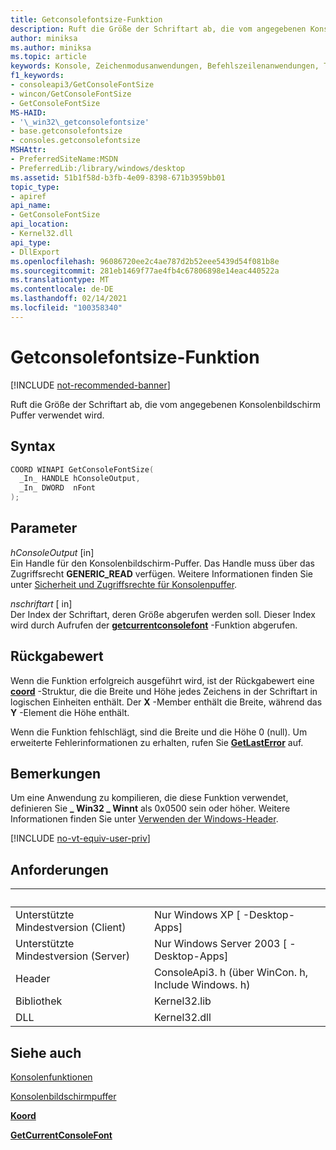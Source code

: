 ```yaml
---
title: Getconsolefontsize-Funktion
description: Ruft die Größe der Schriftart ab, die vom angegebenen Konsolenbildschirm Puffer verwendet wird.
author: miniksa
ms.author: miniksa
ms.topic: article
keywords: Konsole, Zeichenmodusanwendungen, Befehlszeilenanwendungen, Terminalanwendungen, Konsolen-API
f1_keywords:
- consoleapi3/GetConsoleFontSize
- wincon/GetConsoleFontSize
- GetConsoleFontSize
MS-HAID:
- '\_win32\_getconsolefontsize'
- base.getconsolefontsize
- consoles.getconsolefontsize
MSHAttr:
- PreferredSiteName:MSDN
- PreferredLib:/library/windows/desktop
ms.assetid: 51b1f58d-b3fb-4e09-8398-671b3959bb01
topic_type:
- apiref
api_name:
- GetConsoleFontSize
api_location:
- Kernel32.dll
api_type:
- DllExport
ms.openlocfilehash: 96086720ee2c4ae787d2b52eee5439d54f081b8e
ms.sourcegitcommit: 281eb1469f77ae4fb4c67806898e14eac440522a
ms.translationtype: MT
ms.contentlocale: de-DE
ms.lasthandoff: 02/14/2021
ms.locfileid: "100358340"
---
```

# <a name="getconsolefontsize-function"></a>Getconsolefontsize-Funktion

[!INCLUDE [not-recommended-banner](./includes/not-recommended-banner.md)]

Ruft die Größe der Schriftart ab, die vom angegebenen Konsolenbildschirm Puffer verwendet wird.

## <a name="syntax"></a>Syntax

```C
COORD WINAPI GetConsoleFontSize(
  _In_ HANDLE hConsoleOutput,
  _In_ DWORD  nFont
);
```

## <a name="parameters"></a>Parameter

*hConsoleOutput* \[in\]  
Ein Handle für den Konsolenbildschirm-Puffer. Das Handle muss über das Zugriffsrecht **GENERIC\_READ** verfügen. Weitere Informationen finden Sie unter [Sicherheit und Zugriffsrechte für Konsolenpuffer](console-buffer-security-and-access-rights.md).

*nschriftart* \[ in\]  
Der Index der Schriftart, deren Größe abgerufen werden soll. Dieser Index wird durch Aufrufen der [**getcurrentconsolefont**](getcurrentconsolefont.md) -Funktion abgerufen.

## <a name="return-value"></a>Rückgabewert

Wenn die Funktion erfolgreich ausgeführt wird, ist der Rückgabewert eine [**coord**](coord-str.md) -Struktur, die die Breite und Höhe jedes Zeichens in der Schriftart in logischen Einheiten enthält. Der **X** -Member enthält die Breite, während das **Y** -Element die Höhe enthält.

Wenn die Funktion fehlschlägt, sind die Breite und die Höhe 0 (null). Um erweiterte Fehlerinformationen zu erhalten, rufen Sie [**GetLastError**](/windows/win32/api/errhandlingapi/nf-errhandlingapi-getlasterror) auf.

## <a name="remarks"></a>Bemerkungen

Um eine Anwendung zu kompilieren, die diese Funktion verwendet, definieren Sie **\_ Win32 \_ Winnt** als 0x0500 sein oder höher. Weitere Informationen finden Sie unter [Verwenden der Windows-Header](/windows/win32/winprog/using-the-windows-headers).

[!INCLUDE [no-vt-equiv-user-priv](./includes/no-vt-equiv-user-priv.md)]

## <a name="requirements"></a>Anforderungen

| &nbsp; | &nbsp; |
|-|-|
| Unterstützte Mindestversion (Client) | Nur Windows XP \[ -Desktop-Apps\] |
| Unterstützte Mindestversion (Server) | Nur Windows Server 2003 \[ -Desktop-Apps\] |
| Header | ConsoleApi3. h (über WinCon. h, Include Windows. h) |
| Bibliothek | Kernel32.lib |
| DLL | Kernel32.dll |

## <a name="see-also"></a>Siehe auch

[Konsolenfunktionen](console-functions.md)

[Konsolenbildschirmpuffer](console-screen-buffers.md)

[**Koord**](coord-str.md)

[**GetCurrentConsoleFont**](getcurrentconsolefont.md)